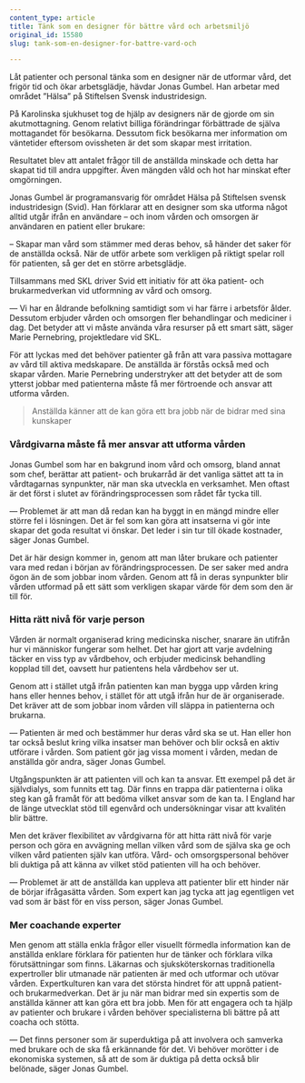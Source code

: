 ```yaml
---
content_type: article
title: Tänk som en designer för bättre vård och arbetsmiljö
original_id: 15580
slug: tank-som-en-designer-for-battre-vard-och

---
```


Låt patienter och personal tänka som en designer när de utformar vård, det frigör tid och ökar arbetsglädje, hävdar Jonas Gumbel. Han arbetar med området ”Hälsa” på Stiftelsen Svensk industridesign.

På Karolinska sjukhuset tog de hjälp av designers när de gjorde om sin akutmottagning. Genom relativt billiga förändringar förbättrade de själva mottagandet för besökarna. Dessutom fick besökarna mer information om väntetider eftersom ovissheten är det som skapar mest irritation.

Resultatet blev att antalet frågor till de anställda minskade och detta har skapat tid till andra uppgifter. Även mängden våld och hot har minskat efter omgörningen.

Jonas Gumbel är programansvarig för området Hälsa på Stiftelsen svensk industridesign (Svid). Han förklarar att en designer som ska utforma något alltid utgår ifrån en användare – och inom vården och omsorgen är användaren en patient eller brukare:

– Skapar man vård som stämmer med deras behov, så händer det saker för de anställda också. När de utför arbete som verkligen på riktigt spelar roll för patienten, så ger det en större arbetsglädje.

Tillsammans med SKL driver Svid ett initiativ för att öka patient- och brukarmedverkan vid utformning av vård och omsorg.

— Vi har en åldrande befolkning samtidigt som vi har färre i arbetsför ålder. Dessutom erbjuder vården och omsorgen fler behandlingar och mediciner i dag. Det betyder att vi måste använda våra resurser på ett smart sätt, säger Marie Pernebring, projektledare vid SKL.

För att lyckas med det behöver patienter gå från att vara passiva mottagare av vård till aktiva medskapare. De anställda är förstås också med och skapar vården. Marie Pernebring understryker att det betyder att de som ytterst jobbar med patienterna måste få mer förtroende och ansvar att utforma vården.

> Anställda känner att de kan göra ett bra jobb när de bidrar med sina kunskaper

### Vårdgivarna måste få mer ansvar att utforma vården

Jonas Gumbel som har en bakgrund inom vård och omsorg, bland annat som chef, berättar att patient- och brukarråd är det vanliga sättet att ta in vårdtagarnas synpunkter, när man ska utveckla en verksamhet. Men oftast är det först i slutet av förändringsprocessen som rådet får tycka till.

— Problemet är att man då redan kan ha byggt in en mängd mindre eller större fel i lösningen. Det är fel som kan göra att insatserna vi gör inte skapar det goda resultat vi önskar. Det leder i sin tur till ökade kostnader, säger Jonas Gumbel.

Det är här design kommer in, genom att man låter brukare och patienter vara med redan i början av förändringsprocessen. De ser saker med andra ögon än de som jobbar inom vården. Genom att få in deras synpunkter blir vården utformad på ett sätt som verkligen skapar värde för dem som den är till för.

### Hitta rätt nivå för varje person

Vården är normalt organiserad kring medicinska nischer, snarare än utifrån hur vi människor fungerar som helhet. Det har gjort att varje avdelning täcker en viss typ av vårdbehov, och erbjuder medicinsk behandling kopplad till det, oavsett hur patientens hela vårdbehov ser ut.

Genom att i stället utgå ifrån patienten kan man bygga upp vården kring hans eller hennes behov, i stället för att utgå ifrån hur de är organiserade. Det kräver att de som jobbar inom vården vill släppa in patienterna och brukarna.

— Patienten är med och bestämmer hur deras vård ska se ut. Han eller hon tar också beslut kring vilka insatser man behöver och blir också en aktiv utförare i vården. Som patient gör jag vissa moment i vården, medan de anställda gör andra, säger Jonas Gumbel.

Utgångspunkten är att patienten vill och kan ta ansvar. Ett exempel på det är självdialys, som funnits ett tag. Där finns en trappa där patienterna i olika steg kan gå framåt för att bedöma vilket ansvar som de kan ta. I England har de länge utvecklat stöd till egenvård och undersökningar visar att kvalitén blir bättre.

Men det kräver flexibilitet av vårdgivarna för att hitta rätt nivå för varje person och göra en avvägning mellan vilken vård som de själva ska ge och vilken vård patienten själv kan utföra. Vård- och omsorgspersonal behöver bli duktiga på att känna av vilket stöd patienten vill ha och behöver.

— Problemet är att de anställda kan uppleva att patienter blir ett hinder när de börjar ifrågasätta vården. Som expert kan jag tycka att jag egentligen vet vad som är bäst för en viss person, säger Jonas Gumbel.

### Mer coachande experter

Men genom att ställa enkla frågor eller visuellt förmedla information kan de anställda enklare förklara för patienten hur de tänker och förklara vilka förutsättningar som finns. Läkarnas och sjuksköterskornas traditionella expertroller blir utmanade när patienten är med och utformar och utövar vården. Expertkulturen kan vara det största hindret för att uppnå patient- och brukarmedverkan. Det är ju när man bidrar med sin expertis som de anställda känner att kan göra ett bra jobb. Men för att engagera och ta hjälp av patienter och brukare i vården behöver specialisterna bli bättre på att coacha och stötta.

— Det finns personer som är superduktiga på att involvera och samverka med brukare och de ska få erkännande för det. Vi behöver morötter i de ekonomiska systemen, så att de som är duktiga på detta också blir belönade, säger Jonas Gumbel.

